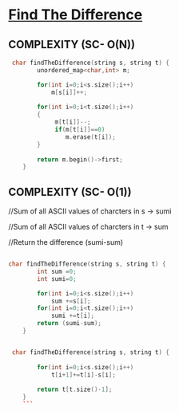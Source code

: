<h1><a href="https://leetcode.com/problems/find-the-difference/description/">Find The Difference</a></h1>


## COMPLEXITY (SC- O(N))
```cpp
 char findTheDifference(string s, string t) {
        unordered_map<char,int> m;

        for(int i=0;i<s.size();i++)
            m[s[i]]++;
        
        for(int i=0;i<t.size();i++)
        {
             m[t[i]]--;
             if(m[t[i]]==0)
                m.erase(t[i]);
        }
        
        return m.begin()->first;
    }

```

## COMPLEXITY (SC- O(1))

//Sum of all ASCII values of charcters in s -> sumi 

//Sum of all ASCII values of charcters in t -> sum

//Return the difference (sumi-sum)

```cpp

char findTheDifference(string s, string t) {
        int sum =0;
        int sumi=0;

        for(int i=0;i<s.size();i++)
            sum +=s[i];
        for(int i=0;i<t.size();i++)
            sumi +=t[i];
        return (sumi-sum);
    }

```

```cpp

 char findTheDifference(string s, string t) {
        
        for(int i=0;i<s.size();i++)
            t[i+1]+=t[i]-s[i];
    
        return t[t.size()-1];
    }
    ```
